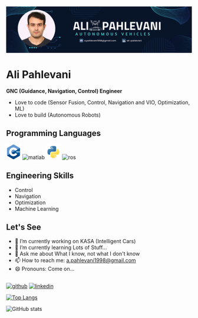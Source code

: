 ![Autonomous Vehicles](https://github.com/Ali-Pah/Ali-Pah/blob/main/Navy%20Blue%20Geometric%20Technology%20LinkedIn%20Banner.png)

# Ali Pahlevani
**GNC (Guidance, Navigation, Control) Engineer**
* Love to code (Sensor Fusion, Control, Navigation and VIO, Optimization, ML)
* Love to build (Autonomous Robots)

## Programming Languages
<div><img src="https://raw.githubusercontent.com/devicons/devicon/master/icons/cplusplus/cplusplus-original.svg" alt="cplusplus" width="40" height="40"/> <img src="https://upload.wikimedia.org/wikipedia/commons/2/21/Matlab_Logo.png" alt="matlab" width="40" height="40"/> <img src="https://raw.githubusercontent.com/devicons/devicon/master/icons/python/python-original.svg" alt="python" width="40" height="40"/> <img src="https://github.com/Ali-Pah/Ali-Pah/assets/150679864/0dd1ba3f-9e8d-4688-81c7-f96a6058da93)" alt="ros" width="40" height="40"/></div>

## Engineering Skills
+ Control
+ Navigation
+ Optimization
+ Machine Learning

## Let's See
- 🔭 I’m currently working on KASA (Intelligent Cars) 
- 🌱 I’m currently learning Lots of Stuff... 
- 💬 Ask me about What I know, not what I don't know 
- 📫 How to reach me: a.pahlevani1998@gmail.com 
- 😄 Pronouns: Come on... 

##
[<img src='https://cdn.jsdelivr.net/npm/simple-icons@3.0.1/icons/github.svg' alt='github' height='40'>](https://github.com/ali-pah)  [<img src='https://cdn.jsdelivr.net/npm/simple-icons@3.0.1/icons/linkedin.svg' alt='linkedin' height='40'>](https://www.linkedin.com/in/ali-pahlevani/)  

[![Top Langs](https://github-readme-stats.vercel.app/api/top-langs/?username=ali-pah)](https://github.com/anuraghazra/github-readme-stats)

![GitHub stats](https://github-readme-stats.vercel.app/api?username=ali-pah&show_icons=true)  


